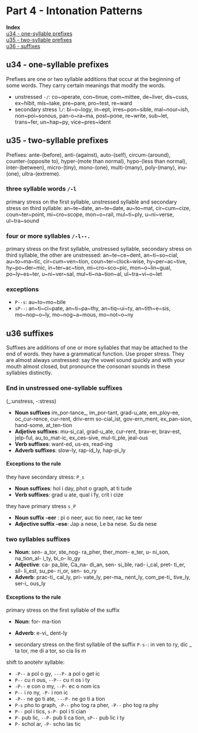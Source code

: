 # Part 4 - Intonation Patterns

**Index**  
[u34 - one-syllable prefixes](#u34---one-syllable-prefixes)  
[u35 - two-syllable prefixes](#u35---two-syllable-prefixes)  
[u36 - suffixes](#u36-suffixes)  

## u34 - one-syllable prefixes
Prefixes are one or two syllable additions that occur at the beginning of some words. They carry certain meanings that modify the words.
- unstressed `-/`: co~operate, con~tinue, com~mittee, de~liver, dis~cuss, ex~hibit, mis~take, pre~pare, pro~test, re~ward
- secondary stress `l/`: bi~o~logy, in~ept, irres~pon~sible, mal~nour~ish, non~poi~sonous, pan-o~ra~ma, post~pone, re~write, sub~let, trans~fer, un~hap~py, vice~pres~ident

## u35 - two-syllable prefixes
Prefixes: ante-(before), anti-(against), auto-(self), circum-(around), counter-(opposite to), hyper-(mote than normal), hypo-(less than normal), inter-(between), micro-(tiny), mono-(one), multi-(many), poly-(many), inu-(one), ultra-(extreme).

### three syllable words `/-l`
primary stress on the first syllable, unstressed syllable and secondary stress on third syllable: an~te~date, an~te~date, au~to~mat, cir~cum~cize, coun~ter~point, mi~cro~scope, mon~o~rail, mul~ti~ply, u~ni~verse, ul~tra~sound

### four or more syllables `/-l--.`
primary stress on the first syllable, unstressed syllable, secondary stress on third syllable, the other are unstressed: an~te~ce~dent, an~ti~so~cial, au~to~ma~tic, cir~cum~ven~tion, coun~ter~clock~wise, hy~per~ac~tive, hy~po~der~mic, in~ter~ac~tion, mi~cro~sco~pic, mon~o~lin~gual, po~ly~es~ter, u~ni~ver~sal, mul~ti~na~tion~al, ul~tra~vi~o~let

### exceptions
- `P--s`: au~to~mo~bile
- `sP--`: an~ti~ci~pate, an~ti~pa~thy, an~tiq~ui~ty, an~tith~e~sis, mo~nop~o~ly, mo~nog~a~mous, mo~not~o~ny

## u36 suffixes
Suffixes are additions of one or more syllables that may be attached to the end of words. they have a grammatical function. Use proper stress. They are almost always unstressed: say the vowel sound quickly and with your mouth almost closed, but pronounce the consonan sounds in these syllables distinctly.

### End in unstressed one-syllable suffixes 
(_:unstress, -:stress)
- **Noun suffixes** im_por-tance_, im_por-tant, grad-u_ate, em_ploy-ee, oc_cur-rence, cur-rent, driv-erm so-cial_ist, gov-ern_ment, ex_pan-sion, hand-some, at_ten-tion
- **Adjetive suffixes**: mu-si_cal, grad-u_ate, cur-rent, brav-er, brav-est, jelp-ful, au_to_mat-ic, ex_ces-sive, mul-ti_ple, jeal-ous
- **Verb suffixes**: want-ed, us-es, read-ing
- **Adverb suffixes**: slow-ly, rap-id_ly, hap-pi_ly

#### Exceptions to the rule
they have secondary stress: `P_s`
- **Noun suffixes**: hol i day, phot o graph, at ti tude
- **Verb suffixes**: grad u ate, qual i fy, crit i cize

they have primary stress `s_P`
- **Noun suffix -eer** : pi o neer, auc tio neer, rac ke teer
- **Adjective suffix -ese**: Jap a nese, Le ba nese. Su da nese

### two syllables suffixes
- **Noun**: sen- a_tor, ste_nog- ra_pher, ther_mom- e_ter, u- ni_son, na_tion_al- i_ty, bi_o- lo_gy
- **Adjective**: ca- pa_ble, Ca_na- di_an, sen- si_ble, rad- i_cal, pret- ti_er, sil- li_est, su_pe- ri_or, sen- so_ry
- **Adverb**: prac-ti_ cal_ly, pri- vate_ly, per-ma_ nent_ly, com_pe-ti_ tive_ly, ser-i_ ous_ly

#### Exceptions to the rule
primary stress on the first syllable of the suffix
- **Noun**: for- ma-tion
- **Adverb**: e-vi_ dent-ly

- secondary stress on the first syllable of the suffix `P-s-`: in ven to ry, dic _ ta tor, me di a tor, so cia lis m

shift to anotehr syllable: 
- `-P--` a pol o gy, `---P-` a pol o get ic
- `P--` cu ri ous, `--P--` cu ri os i ty
- `-P--` e con o my, `--P-` ec o nom ics
- `P--` i ro ny, `-P-` i ron ic
- `-P--` ne go ti ate, `---P-` ne go ti a tion
- `P-s` pho to graph, `-P--` pho tog ra pher, `-P--` pho tog ra phy
- `P--` pol i tics, `s-P-` pol i ti cian
- `P-` pub lic, `--P-` pub li ca tion, `sP--` pub lic i ty
- `P-` schol ar, `-P-` scho las tic
